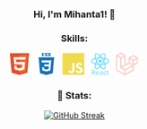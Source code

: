 <div align="center">
           

### Hi, I'm Mihanta1! 👋


<!--
**Mihanta1/Mihanta1** is a ✨ _special_ ✨ repository because its `README.md` (this file) appears on your GitHub profile.


-->


               


###  Skills:
<div>
               <img src="https://github.com/devicons/devicon/blob/master/icons/html5/html5-original.svg" title="HTML5" alt="HTML" width="40" height="40"/>&nbsp;
               <img src="https://github.com/devicons/devicon/blob/master/icons/css3/css3-plain-wordmark.svg"  title="CSS3" alt="CSS" width="40" height="40"/>&nbsp;
               <img src="https://github.com/devicons/devicon/blob/master/icons/javascript/javascript-plain.svg" title="Javascript" alt="Javascript" width="40" height="40"/>&nbsp;
               <img src="https://github.com/devicons/devicon/blob/master/icons/react/react-original-wordmark.svg" title="React" alt="React" width="40" height="40"/>&nbsp;
               <img src="https://github.com/devicons/devicon/blob/master/icons/laravel/laravel-line.svg" title="Laravel" alt="Laravel" width="40" height="40"/>&nbsp;
                
  </div>
  
### 🖤 Stats: 
[![GitHub Streak](http://github-readme-streak-stats.herokuapp.com?user=Mihanta1&theme=dark&background=000000)](https://git.io/streak-stats)
     
 </div>                   

                    

                   

          

